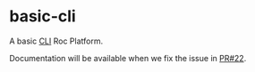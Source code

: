# basic-cli

A basic [CLI](https://en.wikipedia.org/wiki/Command-line_interface) Roc Platform.

Documentation will be available when we fix the issue in [PR#22](https://github.com/roc-lang/basic-cli/pull/22).
